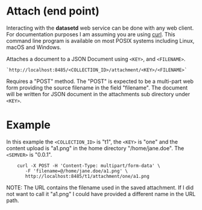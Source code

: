 
Attach (end point)
==================

Interacting with the __datasetd__ web service can be done with any web client. For documentation purposes I am assuming you are using [curl](https://curl.se/). This command line program is available on most POSIX systems including Linux, macOS and Windows.

Attaches a document to a JSON Document using `<KEY>`, and `<FILENAME>`.

    `http://localhost:8485/<COLLECTION_ID>/attachment/<KEY>/<FILENAME>`

Requires a "POST" method. The "POST" is expected to be a multi-part web form providing the source filename in the field "filename".  The document will be written for JSON document in the attachments sub directory under `<KEY>`.


Example
=======

In this example the `<COLLECTION_ID>` is "t1", the `<KEY>` is "one" and
the content upload is "a1.png" in the home directory "/home/jane.doe".
The `<SEMVER>` is "0.0.1".

```shell
    curl -X POST -H 'Content-Type: multipart/form-data' \
       -F 'filename=@/home/jane.doe/a1.png' \
       http://localhost:8485/t1/attachment/one/a1.png
```

NOTE: The URL contains the filename used in the saved attachment. If
I did not want to call it "a1.png" I could have provided a different
name in the URL path.

